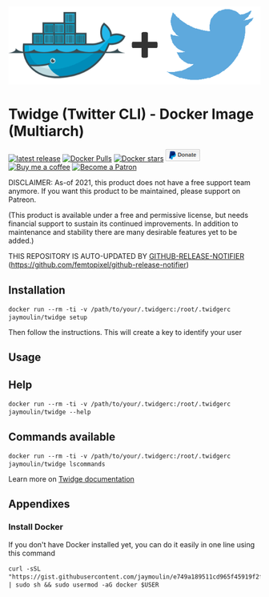 ![logo](logo.png)

Twidge (Twitter CLI) - Docker Image (Multiarch)
===============================================

[![latest release](https://img.shields.io/github/release/jaymoulin/docker-twidge.svg "latest release")](http://github.com/jaymoulin/docker-twidge/releases)
[![Docker Pulls](https://img.shields.io/docker/pulls/jaymoulin/twidge.svg)](https://hub.docker.com/r/jaymoulin/twidge/)
[![Docker stars](https://img.shields.io/docker/stars/jaymoulin/twidge.svg)](https://hub.docker.com/r/jaymoulin/twidge/)
[![PayPal donation](https://github.com/jaymoulin/jaymoulin.github.io/raw/master/ppl.png "PayPal donation")](https://www.paypal.me/jaymoulin)
[![Buy me a coffee](https://www.buymeacoffee.com/assets/img/custom_images/orange_img.png "Buy me a coffee")](https://www.buymeacoffee.com/3Yu8ajd7W)
[![Become a Patron](https://badgen.net/badge/become/a%20patron/F96854 "Become a Patron")](https://patreon.com/jaymoulin)

DISCLAIMER: As-of 2021, this product does not have a free support team anymore. If you want this product to be maintained, please support on Patreon.

(This product is available under a free and permissive license, but needs financial support to sustain its continued improvements. In addition to maintenance and stability there are many desirable features yet to be added.)

THIS REPOSITORY IS AUTO-UPDATED BY [GITHUB-RELEASE-NOTIFIER](https://github.com/femtopixel/github-release-notifier) (https://github.com/femtopixel/github-release-notifier)

Installation
------------

```
docker run --rm -ti -v /path/to/your/.twidgerc:/root/.twidgerc jaymoulin/twidge setup
```

Then follow the instructions. This will create a key to identify your user

Usage
-----


## Help
```
docker run --rm -ti -v /path/to/your/.twidgerc:/root/.twidgerc jaymoulin/twidge --help
```

## Commands available
```
docker run --rm -ti -v /path/to/your/.twidgerc:/root/.twidgerc jaymoulin/twidge lscommands
```

Learn more on [Twidge documentation](https://github.com/jgoerzen/twidge/wiki)

Appendixes
---

### Install Docker

If you don't have Docker installed yet, you can do it easily in one line using this command
 
```
curl -sSL "https://gist.githubusercontent.com/jaymoulin/e749a189511cd965f45919f2f99e45f3/raw/0e650b38fde684c4ac534b254099d6d5543375f1/ARM%2520(Raspberry%2520PI)%2520Docker%2520Install" | sudo sh && sudo usermod -aG docker $USER
```

